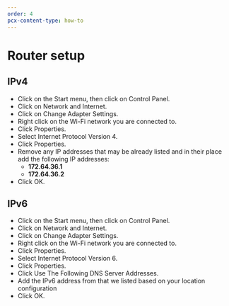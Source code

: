 ```yaml
---
order: 4
pcx-content-type: how-to
---
```


# Router setup

## IPv4

- Click on the Start menu, then click on Control Panel.
- Click on Network and Internet.
- Click on Change Adapter Settings.
- Right click on the Wi-Fi network you are connected to.
- Click Properties.
- Select Internet Protocol Version 4.
- Click Properties.
- Remove any IP addresses that may be already listed and in their place add the following IP addresses:
  - **172.64.36.1**
  - **172.64.36.2**
- Click OK.

## IPv6

- Click on the Start menu, then click on Control Panel.
- Click on Network and Internet.
- Click on Change Adapter Settings.
- Right click on the Wi-Fi network you are connected to.
- Click Properties.
- Select Internet Protocol Version 6.
- Click Properties.
- Click Use The Following DNS Server Addresses.
- Add the IPv6 address from that we listed based on your location configuration
- Click OK.
